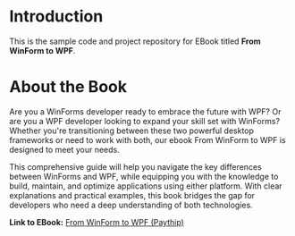 # Introduction

This is the sample code and project repository for EBook titled **From WinForm to WPF**.

# About the Book

Are you a WinForms developer ready to embrace the future with WPF? Or are you a WPF developer looking to expand your skill set with WinForms? Whether you're transitioning between these two powerful desktop frameworks or need to work with both, our ebook From WinForm to WPF is designed to meet your needs.

This comprehensive guide will help you navigate the key differences between WinForms and WPF, while equipping you with the knowledge to build, maintain, and optimize applications using either platform. With clear explanations and practical examples, this book bridges the gap for developers who need a deep understanding of both technologies.

**Link to EBook:** [From WinForm to WPF (Paythip)](https://payhip.com/b/sGfTV)
